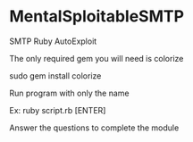 # MentalSploitableSMTP
SMTP Ruby AutoExploit


The only required gem you will need is colorize

sudo gem install colorize

Run program with only the name

Ex: ruby script.rb [ENTER]

Answer the questions to complete the module
